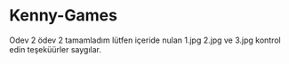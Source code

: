 # Kenny-Games
Odev 2
ödev 2 tamamladım lütfen içeride nulan 1.jpg 2.jpg ve 3.jpg kontrol edin teşeküürler saygılar.
